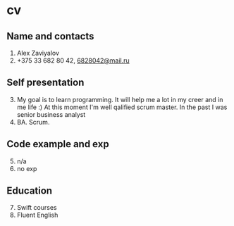 # cv
## Name and contacts
1. Alex Zaviyalov
2. +375 33 682 80 42, 6828042@mail.ru
## Self presentation
3. My goal is to learn programming. It will help me a lot in my creer and in me life :) At this moment I'm well qalified scrum master. In the past I was senior business analyst
4. BA. Scrum.
## Code example and exp
5. n/a
6. no exp
## Education
7. Swift courses
8. Fluent English
